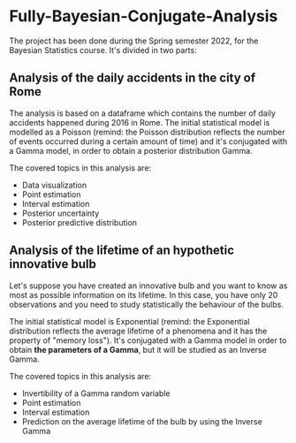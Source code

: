 # Fully-Bayesian-Conjugate-Analysis

The project has been done during the Spring semester 2022, for the Bayesian Statistics course.
It's divided in two parts:

## Analysis of the daily accidents in the city of Rome
The analysis is based on a dataframe which contains the number of daily accidents happened during 2016 in Rome.
The initial statistical model is modelled as a Poisson (remind: the Poisson distribution reflects the number of events occurred during a certain amount of time) and it's conjugated with a Gamma model, in order to obtain a posterior distribution Gamma.

The covered topics in this analysis are:
- Data visualization
- Point estimation
- Interval estimation
- Posterior uncertainty
- Posterior predictive distribution

## Analysis of the lifetime of an hypothetic innovative bulb
Let's suppose you have created an innovative bulb and you want to know as most as possible information on its lifetime. In this case, you have only 20 observations and you need to study statistically the behaviour of the bulbs.

The initial statistical model is Exponential (remind: the Exponential distribution reflects the average lifetime of a phenomena and it has the property of "memory loss"). It's conjugated with a Gamma model in order to obtain **the parameters of a Gamma**, but it will be studied as an Inverse Gamma.

The covered topics in this analysis are:
- Invertibility of a Gamma random variable
- Point estimation
- Interval estimation
- Prediction on the average lifetime of the bulb by using the Inverse Gamma
